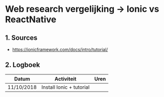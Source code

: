# Web research vergelijking -> Ionic vs ReactNative
## 1. Sources
* https://ionicframework.com/docs/intro/tutorial/
## 2. Logboek
|       Datum       |                    Activiteit                    |        Uren       |
|-------------------|:------------------------------------------------:|------------------:|
|     11/10/2018    |              Install Ionic + tutorial            |                   |

